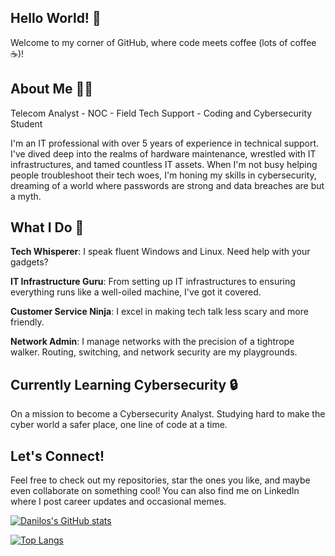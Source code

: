 ## Hello World! 👋
Welcome to my corner of GitHub, where code meets coffee (lots of coffee ☕)!

## About Me 👨‍💻
Telecom Analyst - NOC - Field Tech Support - Coding and Cybersecurity Student

I'm an IT professional with over 5 years of experience in technical support. I've dived deep into the realms of hardware maintenance, wrestled with IT infrastructures, and tamed countless IT assets. When I'm not busy helping people troubleshoot their tech woes, I'm honing my skills in cybersecurity, dreaming of a world where passwords are strong and data breaches are but a myth.

## What I Do 🚀
**Tech Whisperer**: I speak fluent Windows and Linux. Need help with your gadgets?

**IT Infrastructure Guru**: From setting up IT infrastructures to ensuring everything runs like a well-oiled machine, I've got it covered.

**Customer Service Ninja**: I excel in making tech talk less scary and more friendly. 

**Network Admin**: I manage networks with the precision of a tightrope walker. Routing, switching, and network security are my playgrounds.

## Currently Learning Cybersecurity 🔒
On a mission to become a Cybersecurity Analyst. Studying hard to make the cyber world a safer place, one line of code at a time.

## Let's Connect!
Feel free to check out my repositories, star the ones you like, and maybe even collaborate on something cool! You can also find me on LinkedIn where I post career updates and occasional memes.

[![Danilos's GitHub stats](https://github-readme-stats.vercel.app/api?username=Danilo-Mugnaini&show_icons=true&theme=transparent)](https://github.com/Danilo-Mugnaini/github-readme-stats)

[![Top Langs](https://github-readme-stats.vercel.app/api/top-langs/?username=Danilo-Mugnaini&show_icons=true&theme=transparent)](https://github.com/Danilo-Mugnaini/github-readme-stats)
